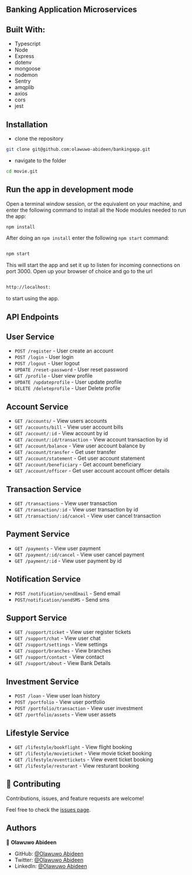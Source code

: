 ## Banking Application Microservices

## Built With:

- Typescript
- Node
- Express
- dotenv
- mongoose
- nodemon
- Sentry
- amqplib
- axios
- cors
- jest

## Installation

- clone the repository

```sh
git clone git@github.com:olawuwo-abideen/bankingapp.git
```

- navigate to the folder

```sh
cd movie.git
```

## Run the app in development mode

Open a terminal window session, or the equivalent on your machine, and enter the following command to install all the
Node modules needed to run the app:

```sh
npm install
```

After doing an `npm install` enter the following `npm start` command:

```sh

npm start

```

This will start the app and set it up to listen for incoming connections on port 3000. Open up your browser of choice
and go to the url

```sh

http://localhost:

```

to start using the app.

## API Endpoints

## User Service

- `POST /register` - User create an account
- `POST /login` - User login
- `POST /logout` - User logout
- `UPDATE /reset-password` - User reset password
- `GET /profile` - User view profile
- `UPDATE /updateprofile` - User update profile 
- `DELETE /deleteprofile` - User Delete profile


## Account Service

- `GET /accounts/` - View users accounts
- `GET /accounts/bill` - View user account bills
- `GET /account/:id` - View account by id
- `GET /account/:id/transaction` - View account transaction by id
- `GET /account/balance` - View user account balance by 
- `GET /account/transfer` - Get user transfer
- `GET /account/statement` - Get user account statement
- `GET /account/beneficiary` - Get account beneficiary
- `GET /account/officer` - Get user account account officer details

## Transaction Service

- `GET /transactions` - View user transaction
- `GET /transaction/:id` - View user transaction by id
- `GET /transaction/:id/cancel` - View user cancel transaction


## Payment Service

- `GET /payments` - View user payment
- `GET /payment/:id/cancel` - View user cancel payment
- `GET /payment/:id` - View user payment by id



## Notification Service

- `POST /notification/sendEmail` - Send email
- `POST/notification/sendSMS` - Send sms


## Support Service

- `GET /support/ticket` - View user register tickets
- `GET /support/chat` - View user chat
- `GET /support/settings` - View settings
- `GET /support/branches` - View branches
- `GET /support/contact` - View contact
- `GET /support/about` - View Bank Details


## Investment Service

- `POST /loan` - View user loan history
- `POST /portfolio` - View user portfolio
- `POST /portfolio/transaction` - View user investment
- `GET /portfolio/assets` - View user assets

## Lifestyle Service

- `GET /lifestyle/bookflight` - View flight booking
- `GET /lifestyle/movieticket` - View movie ticket booking
- `GET /lifestyle/eventtickets` - View event ticket booking
- `GET /lifestyle/resturant` - View resturant booking

## 🤝 Contributing

Contributions, issues, and feature requests are welcome!

Feel free to check the [issues page](https://github.com/olawuwo-abideen/bankingapp/issues).

## Authors

👤 **Olawuwo Abideen**

- GitHub: [@Olawuwo Abideen](https://github.com/olawuwo-abideen)
- Twitter: [@Olawuwo Abideen](https://twitter.com/olawuwo_abideen)
- LinkedIn: [@Olawuwo Abideen](https://www.linkedin.com/in/olawuwo-abideen/)



